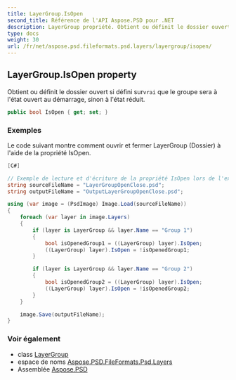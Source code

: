 ```yaml
---
title: LayerGroup.IsOpen
second_title: Référence de l'API Aspose.PSD pour .NET
description: LayerGroup propriété. Obtient ou définit le dossier ouvert si défini survrai que le groupe sera à létat ouvert au démarrage sinon à létat réduit.
type: docs
weight: 30
url: /fr/net/aspose.psd.fileformats.psd.layers/layergroup/isopen/
---
```

## LayerGroup.IsOpen property

Obtient ou définit le dossier ouvert si défini sur`vrai` que le groupe sera à l'état ouvert au démarrage, sinon à l'état réduit.

```csharp
public bool IsOpen { get; set; }
```

### Exemples

Le code suivant montre comment ouvrir et fermer LayerGroup (Dossier) à l'aide de la propriété IsOpen.

```csharp
[C#]

// Exemple de lecture et d'écriture de la propriété IsOpen lors de l'exécution.
string sourceFileName = "LayerGroupOpenClose.psd";
string outputFileName = "OutputLayerGroupOpenClose.psd";

using (var image = (PsdImage) Image.Load(sourceFileName))
{
    foreach (var layer in image.Layers)
    {
        if (layer is LayerGroup && layer.Name == "Group 1")
        {
            bool isOpenedGroup1 = ((LayerGroup) layer).IsOpen;
            ((LayerGroup) layer).IsOpen = !isOpenedGroup1;
        }

        if (layer is LayerGroup && layer.Name == "Group 2")
        {
            bool isOpenedGroup2 = ((LayerGroup) layer).IsOpen;
            ((LayerGroup) layer).IsOpen = !isOpenedGroup2;
        }
    }

    image.Save(outputFileName);
}
```

### Voir également

* class [LayerGroup](../)
* espace de noms [Aspose.PSD.FileFormats.Psd.Layers](../../layergroup/)
* Assemblée [Aspose.PSD](../../../)


